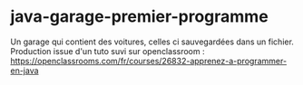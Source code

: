 # java-garage-premier-programme

Un garage qui contient des voitures, celles ci sauvegardées dans un fichier.
Production issue d'un tuto suvi sur openclassroom : https://openclassrooms.com/fr/courses/26832-apprenez-a-programmer-en-java
